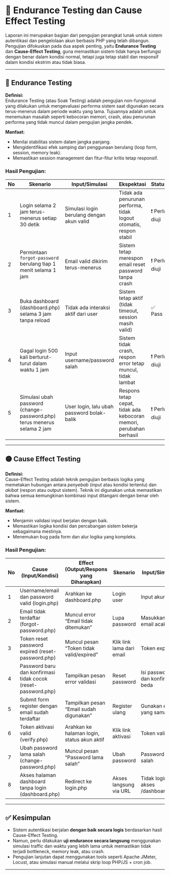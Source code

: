 # 🧪 Endurance Testing dan Cause Effect Testing

Laporan ini merupakan bagian dari pengujian perangkat lunak untuk sistem autentikasi dan pengelolaan akun berbasis PHP yang telah dibangun. Pengujian difokuskan pada dua aspek penting, yaitu **Endurance Testing** dan **Cause-Effect Testing**, guna memastikan sistem tidak hanya berfungsi dengan benar dalam kondisi normal, tetapi juga tetap stabil dan responsif dalam kondisi ekstrim atau tidak biasa.

---

## 🔵 Endurance Testing

**Definisi:**  
Endurance Testing (atau Soak Testing) adalah pengujian non-fungsional yang dilakukan untuk mengevaluasi performa sistem saat digunakan secara terus-menerus dalam periode waktu yang lama. Tujuannya adalah untuk menemukan masalah seperti kebocoran memori, crash, atau penurunan performa yang tidak muncul dalam pengujian jangka pendek.

**Manfaat:**  
- Menilai stabilitas sistem dalam jangka panjang.  
- Mengidentifikasi efek samping dari penggunaan berulang (loop form, session, memory leak).  
- Memastikan session management dan fitur-fitur kritis tetap responsif.

### Hasil Pengujian:

| No | Skenario                                                                | Input/Simulasi                             | Ekspektasi                                                          | Status         |
|----|-------------------------------------------------------------------------|--------------------------------------------|---------------------------------------------------------------------|----------------|
| 1  | Login selama 2 jam terus-menerus setiap 30 detik                        | Simulasi login berulang dengan akun valid  | Tidak ada penurunan performa, tidak logout otomatis, respon stabil  | ❗ Perlu diuji  |
| 2  | Permintaan `forgot-password` berulang tiap 1 menit selama 1 jam         | Email valid dikirim terus-menerus          | Sistem tetap merespon email reset password tanpa crash              | ❗ Perlu diuji  |
| 3  | Buka dashboard (dashboard.php) selama 3 jam tanpa reload                | Tidak ada interaksi aktif dari user        | Sistem tetap aktif (tidak timeout, session masih valid)             | ✅ Pass         |
| 4  | Gagal login 500 kali berturut-turut dalam waktu 1 jam                   | Input username/password salah              | Sistem tidak crash, respon error tetap muncul, tidak lambat         | ❗ Perlu diuji  |
| 5  | Simulasi ubah password (change-password.php) terus menerus selama 2 jam | User login, lalu ubah password bolak-balik | Respons tetap cepat, tidak ada kebocoran memori, perubahan berhasil | ❗ Perlu diuji  |

---

## 🟡 Cause Effect Testing

**Definisi:**  
Cause-Effect Testing adalah teknik pengujian berbasis logika yang memetakan hubungan antara *penyebab* (input atau kondisi tertentu) dan *akibat* (respon atau output sistem). Teknik ini digunakan untuk memastikan bahwa semua kemungkinan kombinasi input ditangani dengan benar oleh sistem.

**Manfaat:**  
- Menjamin validasi input berjalan dengan baik.  
- Memastikan logika kondisi dan percabangan sistem bekerja sebagaimana mestinya.  
- Menemukan bug pada form dan alur logika yang kompleks.

### Hasil Pengujian:

| No | Cause (Input/Kondisi)                                         | Effect (Output/Respons yang Diharapkan)     | Skenario                  | Input/Simulasi                    | Status |
|----|---------------------------------------------------------------|---------------------------------------------|---------------------------|-----------------------------------|--------|
| 1  | Username/email dan password valid (login.php)                 | Arahkan ke dashboard.php                    | Login user                | Input akun valid                  | ✅ Pass |
| 2  | Email tidak terdaftar (forgot-password.php)                   | Muncul error “Email tidak ditemukan”        | Lupa password             | Masukkan email acak               | ✅ Pass |
| 3  | Token reset password expired (reset-password.php)             | Muncul pesan “Token tidak valid/expired”    | Klik link lama dari email | Token expired                     | ✅ Pass |
| 4  | Password baru dan konfirmasi tidak cocok (reset-password.php) | Tampilkan pesan error validasi              | Reset password            | Isi password dan konfirmasi beda  | ✅ Pass |
| 5  | Submit form register dengan email sudah terdaftar             | Tampilkan pesan “Email sudah digunakan”     | Register ulang            | Gunakan email yang sama           | ✅ Pass |
| 6  | Token aktivasi valid (verify.php)                             | Arahkan ke halaman login, status akun aktif | Klik link aktivasi        | Token valid                       | ✅ Pass |
| 7  | Ubah password lama salah (change-password.php)                | Muncul pesan “Password lama salah”          | Ubah password             | Password lama salah               | ✅ Pass |
| 8  | Akses halaman dashboard tanpa login (dashboard.php)           | Redirect ke login.php                       | Akses langsung via URL    | Tidak login, akses /dashboard.php | ✅ Pass |

---

## ✅ Kesimpulan

- Sistem autentikasi berjalan **dengan baik secara logis** berdasarkan hasil Cause-Effect Testing.
- Namun, perlu dilakukan **uji endurance secara langsung** menggunakan simulasi traffic dan waktu yang lebih lama untuk memastikan tidak terjadi bottleneck, memory leak, atau crash.
- Pengujian lanjutan dapat menggunakan tools seperti Apache JMeter, Locust, atau simulasi manual melalui skrip loop PHP/JS + cron job.

---

